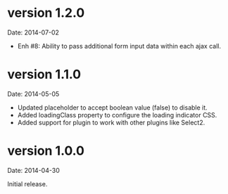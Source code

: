 version 1.2.0
=============
Date: 2014-07-02

- Enh #8: Ability to pass additional form input data within each ajax call.

version 1.1.0
=============
Date: 2014-05-05

- Updated placeholder to accept boolean value (false) to disable it.
- Added loadingClass property to configure the loading indicator CSS.
- Added support for plugin to work with other plugins like Select2.


version 1.0.0
=============
Date: 2014-04-30

Initial release.